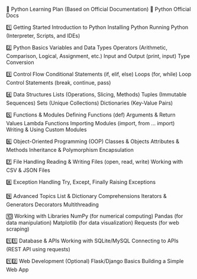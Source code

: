 📌 Python Learning Plan (Based on Official Documentation)
🔗 Python Official Docs

1️⃣ Getting Started
Introduction to Python
Installing Python
Running Python (Interpreter, Scripts, and IDEs)

2️⃣ Python Basics
Variables and Data Types
Operators (Arithmetic, Comparison, Logical, Assignment, etc.)
Input and Output (print, input)
Type Conversion

3️⃣ Control Flow
Conditional Statements (if, elif, else)
Loops (for, while)
Loop Control Statements (break, continue, pass)

4️⃣ Data Structures
Lists (Operations, Slicing, Methods)
Tuples (Immutable Sequences)
Sets (Unique Collections)
Dictionaries (Key-Value Pairs)

5️⃣ Functions & Modules
Defining Functions (def)
Arguments & Return Values
Lambda Functions
Importing Modules (import, from ... import)
Writing & Using Custom Modules

6️⃣ Object-Oriented Programming (OOP)
Classes & Objects
Attributes & Methods
Inheritance & Polymorphism
Encapsulation

7️⃣ File Handling
Reading & Writing Files (open, read, write)
Working with CSV & JSON Files

8️⃣ Exception Handling
Try, Except, Finally
Raising Exceptions

9️⃣ Advanced Topics
List & Dictionary Comprehensions
Iterators & Generators
Decorators
Multithreading

🔟 Working with Libraries
NumPy (for numerical computing)
Pandas (for data manipulation)
Matplotlib (for data visualization)
Requests (for web scraping)

1️⃣1️⃣ Database & APIs
Working with SQLite/MySQL
Connecting to APIs (REST API using requests)

1️⃣2️⃣ Web Development (Optional)
Flask/Django Basics
Building a Simple Web App

